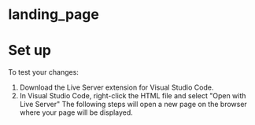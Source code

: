 # landing_page

# Set up
To test your changes:
1. Download the Live Server extension for Visual Studio Code.
2. In Visual Studio Code, right-click the HTML file and select "Open with Live Server"
The following steps will open a new page on the browser where your page will be displayed.

